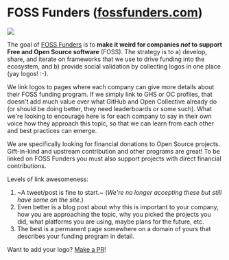 # FOSS Funders ([fossfunders.com](https://fossfunders.com/))

<img src="https://raw.githubusercontent.com/fossfunders/fossfunders.com/main/slice.jpg">

The goal of [FOSS Funders](https://fossfunders.com/) is to **make it weird for
companies _not_ to support Free and Open Source software** (FOSS). The strategy
is to a) develop, share, and iterate on frameworks that we use to drive funding
into the ecosystem, and b) provide social validation by collecting logos in one
place (yay logos! :-).


We link logos to pages where each company can give more details about their
FOSS funding program. If we simply link to GHS or OC profiles, that doesn't add
much value over what GitHub and Open Collective already do (or should be doing
better, they need leaderboards or some such). What we're looking to encourage
here is for each company to say in their own voice how they approach this
topic, so that we can learn from each other and best practices can emerge.

We are specifically looking for financial donations to Open Source projects.
Gift-in-kind and upstream contribution and other programs are great! To be
linked on FOSS Funders you must also support projects with direct financial
contributions.

Levels of link awesomeness:

1. ~A tweet/post is fine to start.~ (*We're no longer accepting these but still have some on the site.*)
1. Even better is a blog post about why this is important to your company, how
   you are approaching the topic, why you picked the projects you did, what
   platforms you are using, maybe plans for the future, etc.
1. The best is a permanent page somewhere on a domain of yours that describes
   your funding program in detail.

Want to add your logo? [Make a
PR](https://github.com/fossfunders/fossfunders.com/blob/main/index.html)!
